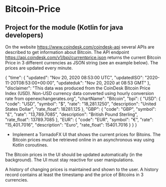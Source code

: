 # Bitcoin-Price
## Project for the module (Kotlin for java developers)
On the website https://www.coindesk.com/coindesk-api several APIs are described to get information about Bitcoin.  The API endpoint https://api.coindesk.com/v1/bpi/currentprice.json returns the current Bitcoin Price in 3 different currencies as JSON string (see an example below). The prices are updated every minute.

{
  "time": {
    "updated": "Nov 20, 2020 08:53:00 UTC",
    "updatedISO": "2020-11-20T08:53:00+00:00",
    "updateduk": "Nov 20, 2020 at 08:53 GMT"
  },
  "disclaimer": "This data was produced from the CoinDesk Bitcoin Price Index (USD). Non-USD currency data converted using hourly conversion rate from openexchangerates.org",
  "chartName": "Bitcoin",
  "bpi": {
    "USD": {
      "code": "USD",
      "symbol": "$",
      "rate": "18,281.1250",
      "description": "United States Dollar",
      "rate_float": 18281.125
    },
    "GBP": {
      "code": "GBP",
      "symbol": "£",
      "rate": "13,789.7085",
      "description": "British Pound Sterling",
      "rate_float": 13789.7085
    },
    "EUR": {
      "code": "EUR",
      "symbol": "€",
      "rate": "15,401.7016",
      "description": "Euro",
      "rate_float": 15401.7016
    }
  }
}
* Implement a TornadoFX UI that shows the current prices for Bitoins. The Bitcoin prices must be retrieved online in an asynchronous way using Kotlin coroutines. 

The Bitcoin prices in the UI should be updated automatically (in the background). The UI must stay reactive for user manipulations.

A history of changing prices is maintained and shown to the user. A history record contains at least the timestamp and the price of Bitcoins  in 3 currencies.
